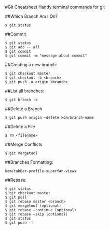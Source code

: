 #Git Cheatsheet
Handy terminal commands for git

##Which Branch Am I On?
```
$ git status
```

##Commit
```
$ git status
$ git add -- all
$ git commit
$ git commit -m "message about commit"
```

##Creating a new branch:
```
$ git checkout master
$ git checkout -b <branch>
$ git push -u origin <branch>
```

##List all branches:
```
$ git branch -a
```

##Delete a Branch
```
$ git push origin —delete kdm/branch-name
```

##Delete a File
```
$ rm <filename>
```

##Merge Conflicts
```
$ git mergetool
```

##Branches Formatting:
```
kdm/tabBar-profile-superfan-views
```

##Rebase:
```
$ git status
$ git checkout master
$ git pull
$ git rebase master <branch>
$ git mergetool (optional)
$ git rebase —continue (optional)
$ git rebase —skip (optional)
$ git status
$ git push -f
```

